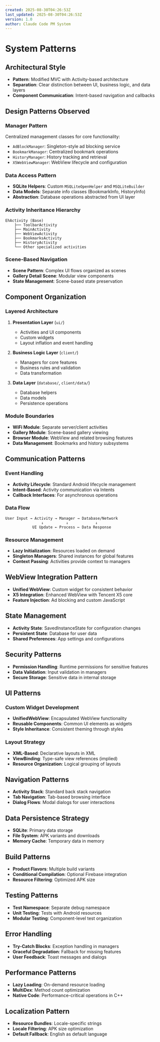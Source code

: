```yaml
---
created: 2025-08-30T04:26:53Z
last_updated: 2025-08-30T04:26:53Z
version: 1.0
author: Claude Code PM System
---
```


# System Patterns

## Architectural Style
- **Pattern**: Modified MVC with Activity-based architecture
- **Separation**: Clear distinction between UI, business logic, and data layers
- **Component Communication**: Intent-based navigation and callbacks

## Design Patterns Observed

### Manager Pattern
Centralized management classes for core functionality:
- `AdBlockManager`: Singleton-style ad blocking service
- `BookmarkManager`: Centralized bookmark operations
- `HistoryManager`: History tracking and retrieval
- `X5WebViewManager`: WebView lifecycle and configuration

### Data Access Pattern
- **SQLite Helpers**: Custom `MSQLiteOpenHelper` and `MSQLiteBuilder`
- **Data Models**: Separate info classes (BookmarkInfo, HistoryInfo)
- **Abstraction**: Database operations abstracted from UI layer

### Activity Inheritance Hierarchy
```
EhActivity (Base)
    ├── ToolbarActivity
    ├── MainActivity
    ├── WebViewActivity
    ├── BookmarksActivity
    ├── HistoryActivity
    └── Other specialized activities
```

### Scene-Based Navigation
- **Scene Pattern**: Complex UI flows organized as scenes
- **Gallery Detail Scene**: Modular view components
- **State Management**: Scene-based state preservation

## Component Organization

### Layered Architecture
1. **Presentation Layer** (`ui/`)
   - Activities and UI components
   - Custom widgets
   - Layout inflation and event handling

2. **Business Logic Layer** (`client/`)
   - Managers for core features
   - Business rules and validation
   - Data transformation

3. **Data Layer** (`database/`, `client/data/`)
   - Database helpers
   - Data models
   - Persistence operations

### Module Boundaries
- **WiFi Module**: Separate server/client activities
- **Gallery Module**: Scene-based gallery viewing
- **Browser Module**: WebView and related browsing features
- **Data Management**: Bookmarks and history subsystems

## Communication Patterns

### Event Handling
- **Activity Lifecycle**: Standard Android lifecycle management
- **Intent-Based**: Activity communication via Intents
- **Callback Interfaces**: For asynchronous operations

### Data Flow
```
User Input → Activity → Manager → Database/Network
                ↓          ↓            ↓
            UI Update ← Process ← Data Response
```

### Resource Management
- **Lazy Initialization**: Resources loaded on demand
- **Singleton Managers**: Shared instances for global features
- **Context Passing**: Activities provide context to managers

## WebView Integration Pattern
- **Unified WebView**: Custom widget for consistent behavior
- **X5 Integration**: Enhanced WebView with Tencent X5 core
- **Feature Injection**: Ad blocking and custom JavaScript

## State Management
- **Activity State**: SavedInstanceState for configuration changes
- **Persistent State**: Database for user data
- **Shared Preferences**: App settings and configurations

## Security Patterns
- **Permission Handling**: Runtime permissions for sensitive features
- **Data Validation**: Input validation in managers
- **Secure Storage**: Sensitive data in internal storage

## UI Patterns

### Custom Widget Development
- **UnifiedWebView**: Encapsulated WebView functionality
- **Reusable Components**: Common UI elements as widgets
- **Style Inheritance**: Consistent theming through styles

### Layout Strategy
- **XML-Based**: Declarative layouts in XML
- **ViewBinding**: Type-safe view references (implied)
- **Resource Organization**: Logical grouping of layouts

## Navigation Patterns
- **Activity Stack**: Standard back stack navigation
- **Tab Navigation**: Tab-based browsing interface
- **Dialog Flows**: Modal dialogs for user interactions

## Data Persistence Strategy
- **SQLite**: Primary data storage
- **File System**: APK variants and downloads
- **Memory Cache**: Temporary data in memory

## Build Patterns
- **Product Flavors**: Multiple build variants
- **Conditional Compilation**: Optional Firebase integration
- **Resource Filtering**: Optimized APK size

## Testing Patterns
- **Test Namespace**: Separate debug namespace
- **Unit Testing**: Tests with Android resources
- **Modular Testing**: Component-level test organization

## Error Handling
- **Try-Catch Blocks**: Exception handling in managers
- **Graceful Degradation**: Fallback for missing features
- **User Feedback**: Toast messages and dialogs

## Performance Patterns
- **Lazy Loading**: On-demand resource loading
- **MultiDex**: Method count optimization
- **Native Code**: Performance-critical operations in C++

## Localization Pattern
- **Resource Bundles**: Locale-specific strings
- **Locale Filtering**: APK size optimization
- **Default Fallback**: English as default language